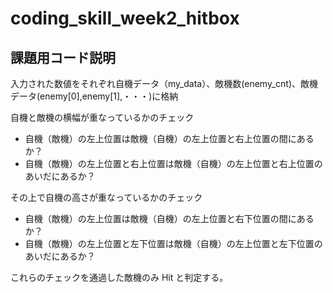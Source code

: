 # coding_skill_week2_hitbox

## 課題用コード説明

入力された数値をそれぞれ自機データ（my_data）、敵機数(enemy_cnt)、敵機データ(enemy[0],enemy[1],・・・)に格納

自機と敵機の横幅が重なっているかのチェック

- 自機（敵機）の左上位置は敵機（自機）の左上位置と右上位置の間にあるか？
- 自機（敵機）の左上位置と右上位置は敵機（自機）の左上位置と右上位置のあいだにあるか？

その上で自機の高さが重なっているかのチェック

- 自機（敵機）の左上位置は敵機（自機）の左上位置と右下位置の間にあるか？
- 自機（敵機）の左上位置と左下位置は敵機（自機）の左上位置と左下位置のあいだにあるか？

これらのチェックを通過した敵機のみ Hit と判定する。
